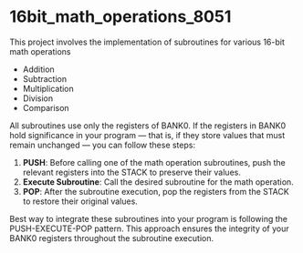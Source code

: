 # 16bit_math_operations_8051

This project involves the implementation of subroutines for various 16-bit math operations
- Addition
- Subtraction
- Multiplication
- Division
- Comparison

All subroutines use only the registers of BANK0. If the registers in BANK0 hold significance in your program — that is, if they store values that must remain unchanged — you can follow these steps:

1. **PUSH**: Before calling one of the math operation subroutines, push the relevant registers into the STACK to preserve their values.
2. **Execute Subroutine**: Call the desired subroutine for the math operation.
3. **POP**: After the subroutine execution, pop the registers from the STACK to restore their original values.

Best way to integrate these subroutines into your program is following the PUSH-EXECUTE-POP pattern.
This approach ensures the integrity of your BANK0 registers throughout the subroutine execution.



